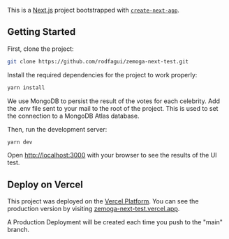 This is a [Next.js](https://nextjs.org/) project bootstrapped with [`create-next-app`](https://github.com/vercel/next.js/tree/canary/packages/create-next-app).

## Getting Started

First, clone the project:

```bash
git clone https://github.com/rodfagui/zemoga-next-test.git
```

Install the required dependencies for the project to work properly:

```bash
yarn install
```

We use MongoDB to persist the result of the votes for each celebrity. Add the .env file sent to your mail to the root of the project. This is used to set the connection to a MongoDB Atlas database.

Then, run the development server:

```bash
yarn dev
```

Open [http://localhost:3000](http://localhost:3000) with your browser to see the results of the UI test.

## Deploy on Vercel

This project was deployed on the [Vercel Platform](https://vercel.com/new?utm_medium=default-template&filter=next.js&utm_source=create-next-app&utm_campaign=create-next-app-readme). You can see the production version by visiting [zemoga-next-test.vercel.app](https://zemoga-next-test.vercel.app/).

A Production Deployment will be created each time you push to the "main" branch.